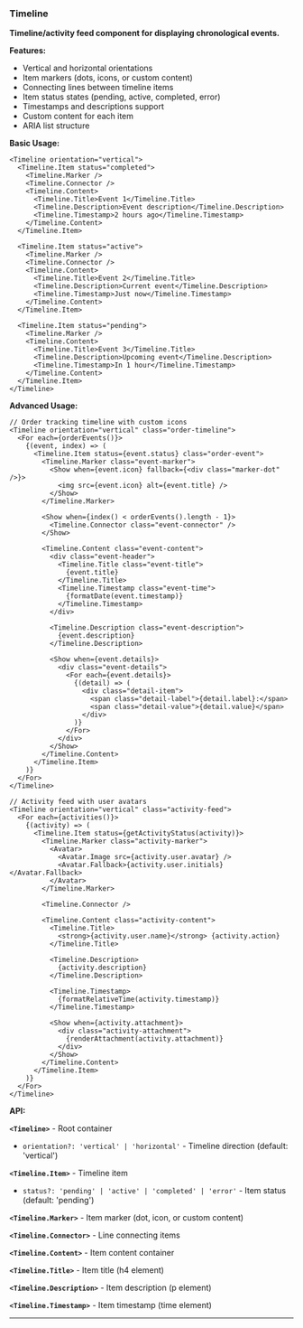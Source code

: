 ### Timeline

**Timeline/activity feed component for displaying chronological events.**

**Features:**
- Vertical and horizontal orientations
- Item markers (dots, icons, or custom content)
- Connecting lines between timeline items
- Item status states (pending, active, completed, error)
- Timestamps and descriptions support
- Custom content for each item
- ARIA list structure

**Basic Usage:**

```tsx
<Timeline orientation="vertical">
  <Timeline.Item status="completed">
    <Timeline.Marker />
    <Timeline.Connector />
    <Timeline.Content>
      <Timeline.Title>Event 1</Timeline.Title>
      <Timeline.Description>Event description</Timeline.Description>
      <Timeline.Timestamp>2 hours ago</Timeline.Timestamp>
    </Timeline.Content>
  </Timeline.Item>

  <Timeline.Item status="active">
    <Timeline.Marker />
    <Timeline.Connector />
    <Timeline.Content>
      <Timeline.Title>Event 2</Timeline.Title>
      <Timeline.Description>Current event</Timeline.Description>
      <Timeline.Timestamp>Just now</Timeline.Timestamp>
    </Timeline.Content>
  </Timeline.Item>

  <Timeline.Item status="pending">
    <Timeline.Marker />
    <Timeline.Content>
      <Timeline.Title>Event 3</Timeline.Title>
      <Timeline.Description>Upcoming event</Timeline.Description>
      <Timeline.Timestamp>In 1 hour</Timeline.Timestamp>
    </Timeline.Content>
  </Timeline.Item>
</Timeline>
```

**Advanced Usage:**

```tsx
// Order tracking timeline with custom icons
<Timeline orientation="vertical" class="order-timeline">
  <For each={orderEvents()}>
    {(event, index) => (
      <Timeline.Item status={event.status} class="order-event">
        <Timeline.Marker class="event-marker">
          <Show when={event.icon} fallback={<div class="marker-dot" />}>
            <img src={event.icon} alt={event.title} />
          </Show>
        </Timeline.Marker>

        <Show when={index() < orderEvents().length - 1}>
          <Timeline.Connector class="event-connector" />
        </Show>

        <Timeline.Content class="event-content">
          <div class="event-header">
            <Timeline.Title class="event-title">
              {event.title}
            </Timeline.Title>
            <Timeline.Timestamp class="event-time">
              {formatDate(event.timestamp)}
            </Timeline.Timestamp>
          </div>

          <Timeline.Description class="event-description">
            {event.description}
          </Timeline.Description>

          <Show when={event.details}>
            <div class="event-details">
              <For each={event.details}>
                {(detail) => (
                  <div class="detail-item">
                    <span class="detail-label">{detail.label}:</span>
                    <span class="detail-value">{detail.value}</span>
                  </div>
                )}
              </For>
            </div>
          </Show>
        </Timeline.Content>
      </Timeline.Item>
    )}
  </For>
</Timeline>

// Activity feed with user avatars
<Timeline orientation="vertical" class="activity-feed">
  <For each={activities()}>
    {(activity) => (
      <Timeline.Item status={getActivityStatus(activity)}>
        <Timeline.Marker class="activity-marker">
          <Avatar>
            <Avatar.Image src={activity.user.avatar} />
            <Avatar.Fallback>{activity.user.initials}</Avatar.Fallback>
          </Avatar>
        </Timeline.Marker>

        <Timeline.Connector />

        <Timeline.Content class="activity-content">
          <Timeline.Title>
            <strong>{activity.user.name}</strong> {activity.action}
          </Timeline.Title>

          <Timeline.Description>
            {activity.description}
          </Timeline.Description>

          <Timeline.Timestamp>
            {formatRelativeTime(activity.timestamp)}
          </Timeline.Timestamp>

          <Show when={activity.attachment}>
            <div class="activity-attachment">
              {renderAttachment(activity.attachment)}
            </div>
          </Show>
        </Timeline.Content>
      </Timeline.Item>
    )}
  </For>
</Timeline>
```

**API:**

**`<Timeline>`** - Root container
- `orientation?: 'vertical' | 'horizontal'` - Timeline direction (default: 'vertical')

**`<Timeline.Item>`** - Timeline item
- `status?: 'pending' | 'active' | 'completed' | 'error'` - Item status (default: 'pending')

**`<Timeline.Marker>`** - Item marker (dot, icon, or custom content)

**`<Timeline.Connector>`** - Line connecting items

**`<Timeline.Content>`** - Item content container

**`<Timeline.Title>`** - Item title (h4 element)

**`<Timeline.Description>`** - Item description (p element)

**`<Timeline.Timestamp>`** - Item timestamp (time element)

---

